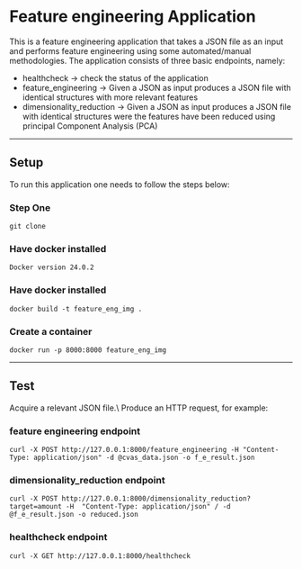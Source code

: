 # Feature engineering Application

This is a feature engineering application that takes a JSON file as an input and performs feature engineering using some automated/manual methodologies.
The application consists of three basic endpoints, namely:
*  healthcheck -> check the status of the application
* feature_engineering -> Given a JSON as input produces a JSON file with identical structures with more relevant features
* dimensionality_reduction -> Given a JSON as input produces a JSON file with identical structures were the features have been reduced using principal Component Analysis (PCA)


---------------------------------
## Setup

To run this application one needs to follow the steps below:

### Step One

``git clone``

### Have docker installed

``Docker version 24.0.2``

### Have docker installed

``docker build -t feature_eng_img .``

### Create a container

``docker run -p 8000:8000 feature_eng_img``

---------------------------------
## Test
Acquire a relevant JSON file.\\
Produce an HTTP request, for example:

### feature engineering endpoint

``curl -X POST http://127.0.0.1:8000/feature_engineering -H "Content-Type: application/json" -d @cvas_data.json -o f_e_result.json``

### dimensionality_reduction endpoint

``curl -X POST http://127.0.0.1:8000/dimensionality_reduction?target=amount
 -H  "Content-Type: application/json" /
 -d @f_e_result.json -o reduced.json``

 ### healthcheck endpoint

 ``curl -X GET http://127.0.0.1:8000/healthcheck``
